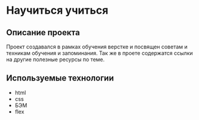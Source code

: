 # Научиться учиться

## Описание проекта

Проект создавался в рамках обучения верстке и посвящен советам и техникам обучения и запоминания. Так же в проете содержатся ссылки на другие полезные ресурсы по теме.

## Используемые технологии

- html
- css
- БЭМ
- flex
